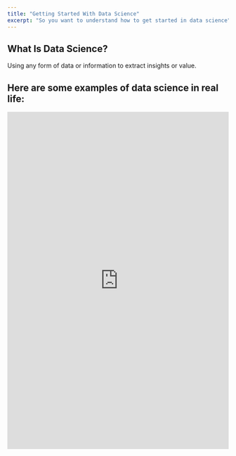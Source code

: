 ```yaml
---
title: "Getting Started With Data Science"
excerpt: "So you want to understand how to get started in data science"
---
```



## What Is Data Science?
Using any form of data or information to extract insights or value.

## Here are some examples of data science in real life:
<iframe src="https://www.linkedin.com/embed/feed/update/urn:li:share:6701107855321313280" height="768" width="504" frameborder="0" allowfullscreen="" title="Embedded post"></iframe>
